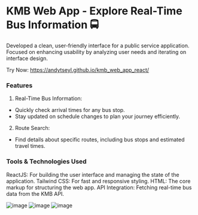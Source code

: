 # KMB Web App - Explore Real-Time Bus Information 🚍

Developed a clean, user-friendly interface for a public service application. Focused on enhancing usability by analyzing user needs and iterating on interface design.

Try Now: https://andytseyl.github.io/kmb_web_app_react/

### Features
1. Real-Time Bus Information:

- Quickly check arrival times for any bus stop.
- Stay updated on schedule changes to plan your journey efficiently.

2. Route Search:

- Find details about specific routes, including bus stops and estimated travel times.

### Tools & Technologies Used

ReactJS: For building the user interface and managing the state of the application.
Tailwind CSS: For fast and responsive styling.
HTML: The core markup for structuring the web app.
API Integration: Fetching real-time bus data from the KMB API.

![image](https://github.com/user-attachments/assets/b606b576-43f5-4c4c-8c80-22481b38a512)
![image](https://github.com/user-attachments/assets/3ae655fb-9593-46ec-8d48-7da13d916095)
![image](https://github.com/user-attachments/assets/26c45f39-0030-4b82-bbdf-3d7c3f093e05)
